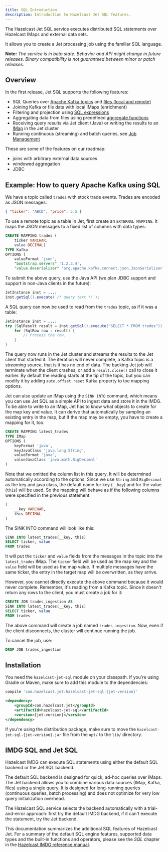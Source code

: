 ```yaml
---
title: SQL Introduction
description: Introduction to Hazelcast Jet SQL features.
---
```



The Hazelcast Jet SQL service executes distributed SQL statements over
Hazelcast IMaps and external data sets.

It allows you to create a Jet processing job using the familiar SQL
language.

**Note:** _The service is in beta state. Behavior and API might change
in future releases. Binary compatibility is not guaranteed between minor
or patch releases._

## Overview

In the first release, Jet SQL supports the following features:

- SQL Queries over [Apache Kafka topics](05-kafka-connector.md) and
[files (local and remote)](04-files-connector.md)
- Joining Kafka or file data with local IMaps (enrichment)
- Filtering and projection using [SQL
expressions](https://docs.hazelcast.org/docs/latest-dev/manual/html-single/index.html#expressions)
- Aggregating data from files using predefined
[aggregate functions](00a-basic-commands#aggregation-functions)
- Receiving query results via Jet client (Java) or writing the results
to an [IMap](03-imap-connector.md) in the Jet cluster
- Running continuous (streaming) and batch queries, see
[Job Management](02-job-management.md)

These are some of the features on our roadmap:

- joins with arbitrary external data sources
- windowed aggregation
- JDBC

## Example: How to query Apache Kafka using SQL

We have a topic called `trades` with stock trade events. Trades are
encoded as JSON messages:

```json
{ "ticker": "ABCD", "price": 5.5 }
```

To use a remote topic as a table in Jet, first create an `EXTERNAL
MAPPING`. It maps the JSON messages to a fixed list of columns with
data types:

```sql
CREATE MAPPING trades (
    ticker VARCHAR,
    value DECIMAL)
TYPE Kafka
OPTIONS (
    valueFormat 'json',
    "bootstrap.servers" '1.2.3.4',
    "value.deserializer" 'org.apache.kafka.connect.json.JsonSerializer')
```

To submit the above query, use the Java API (we plan JDBC support and
support in non-Java clients in the future):

```java
JetInstance inst = ...;
inst.getSql().execute( /* query text */ );
```

A SQL query can now be used to read from the `trades` topic, as if it
was a table:

```java
JetInstance inst = ...;
try (SqlResult result = inst.getSql().execute("SELECT * FROM trades")) {
    for (SqlRow row : result) {
        // Process the row.
    }
}
```

The query now runs in the Jet cluster and streams the results to the Jet
client that started it. The iteration will never complete, a Kafka topic
is a _streaming source_, that is it has no end of data. The backing Jet
job will terminate when the client crashes, or add a `result.close()`
call to close it earlier. By default the reading starts at the tip of
the topic, but you can modify it by adding `auto.offset.reset` Kafka
property to toe mapping options.

Jet can also update an IMap using the `SINK INTO` command, which means
you can use Jet SQL as a simple API to ingest data and store it in the
IMDG. To be able to write to an IMap, Jet has to know what objects to
create for the map key and value. It can derive that automatically by
sampling an existing entry in the map, but if the map may be empty, you
have to create a mapping for it, too.

```sql
CREATE MAPPING latest_trades
TYPE IMap
OPTIONS (
    keyFormat 'java',
    keyJavaClass 'java.lang.String',
    valueFormat 'java',
    valueJavaClass 'java.math.BigDecimal'
)
```

Note that we omitted the column list in this query. It will be
determined automatically according to the options. Since we use `String`
and `BigDecimal` as the key and java class, the default name for key
(`__key`) and for the value (`this`) will be used. So the mapping will
behave as if the following columns were specified in the previous
statement:

```sql
(
    __key VARCHAR,
    this DECIMAL
)
```

The SINK INTO command will look like this:

```sql
SINK INTO latest_trades(__key, this)
SELECT ticker, value
FROM trades
```

It will put the `ticker` and `value` fields from the messages in the
topic into the `latest_trades` IMap. The `ticker` field will be used as
the map key and the `value` field will be used as the map value. If
multiple messages have the same ticker, the entry in the target map will
be overwritten, as they arrive.

However, you cannot directly execute the above command because it would
never complete. Remember, it's reading from a Kafka topic. Since it
doesn't return any rows to the client, you must create a job for it:

```sql
CREATE JOB trades_ingestion AS
SINK INTO latest_trades(__key, this)
SELECT ticker, value
FROM trades
```

The above command will create a job named `trades_ingestion`. Now, even
if the client disconnects, the cluster will continue running the job.

To cancel the job, use:

```sql
DROP JOB trades_ingestion
```

## Installation

You need the `hazelcast-jet-sql` module on your classpath. If you're
using Gradle or Maven, make sure to add this module to the dependencies:

<!--DOCUSAURUS_CODE_TABS-->

<!--Gradle-->

```groovy
compile 'com.hazelcast.jet:hazelcast-jet-sql:{jet-version}'
```

<!--Maven-->

```xml
<dependency>
    <groupId>com.hazelcast.jet</groupId>
    <artifactId>hazelcast-jet-sql</artifactId>
    <version>{jet-version}</version>
</dependency>
```

<!--END_DOCUSAURUS_CODE_TABS-->

If you're using the distribution package, make sure to move the
`hazelcast-jet-sql-{jet-version}.jar` file from the `opt/` to the `lib/`
directory.

## IMDG SQL and Jet SQL

Hazelcast IMDG can execute SQL statements using either the default SQL
backend or the Jet SQL backend.

The default SQL backend is designed for quick, ad-hoc queries over
IMaps. The Jet backend allows you to combine various data sources (IMap,
Kafka, files) using a single query. It is designed for long-running
queries (continuous queries, batch processing) and does not optimize for
very low query initialization overhead.

The Hazelcast SQL service selects the backend automatically with a
trial-and-error approach: first try the default IMDG backend, if it
can't execute the statement, try the Jet backend.

This documentation summarizes the additional SQL features of Hazelcast
Jet. For a summary of the default SQL engine features, supported data
types and the built-in functions and operators, please see the _SQL_
chapter in the [Hazelcast IMDG reference
manual](https://hazelcast.org/imdg/docs/).
